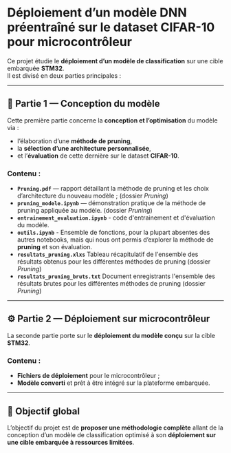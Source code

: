 # Déploiement d’un modèle DNN préentraîné sur le dataset CIFAR-10 pour microcontrôleur

Ce projet étudie le **déploiement d’un modèle de classification** sur une cible embarquée **STM32**.  
Il est divisé en deux parties principales :

---

## 🧠 Partie 1 — Conception du modèle

Cette première partie concerne la **conception et l’optimisation** du modèle via :
- l’élaboration d’une **méthode de pruning**,  
- la **sélection d’une architecture personnalisée**,  
- et l’**évaluation** de cette dernière sur le dataset **CIFAR-10**.

### Contenu :
- **`Pruning.pdf`** — rapport détaillant la méthode de pruning et les choix d’architecture du nouveau modèle ;  (dossier *Pruning*) 
- **`pruning_modele.ipynb`** — démonstration pratique de la méthode de pruning appliquée au modèle. (dossier *Pruning*) 
- **`entrainement_evaluation.ipynb`** - code d'entrainement et d'évaluation du modèle. 
- **`outils.ipynb`** - Ensemble de fonctions, pour la plupart absentes des autres notebooks, mais qui nous ont permis d’explorer la méthode de **pruning** et son évaluation.
- **`resultats_pruning.xlxs`** Tableau récapitulatif de l'ensemble des résultats obtenus pour les différentes méthodes de pruning (dossier *Pruning*) 
- **`resultats_pruning_bruts.txt`** Document enregistrants l'ensemble des résultats brutes pour les différentes méthodes de pruning (dossier *Pruning*) 
---

## ⚙️ Partie 2 — Déploiement sur microcontrôleur

La seconde partie porte sur le **déploiement du modèle conçu** sur la cible **STM32**.

### Contenu :
- **Fichiers de déploiement** pour le microcontrôleur ;  
- **Modèle converti** et prêt à être intégré sur la plateforme embarquée.

---

## 🧩 Objectif global

L’objectif du projet est de **proposer une méthodologie complète** allant de la conception d’un modèle de classification optimisé à son **déploiement sur une cible embarquée à ressources limitées**.
